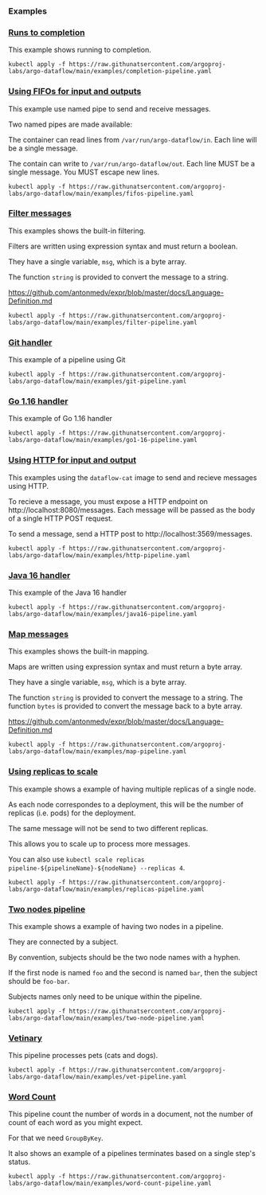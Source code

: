 ### Examples

### [Runs to completion](completion-pipeline.yaml)

This example shows running to completion.


```
kubectl apply -f https://raw.githunatsercontent.com/argoproj-labs/argo-dataflow/main/examples/completion-pipeline.yaml
```

### [Using FIFOs for input and outputs](fifos-pipeline.yaml)

This example use named pipe to send and receive messages.

Two named pipes are made available:

The container can read lines from `/var/run/argo-dataflow/in`. Each line will be a single message.

The contain can write to `/var/run/argo-dataflow/out`. Each line MUST be a single message.
You MUST escape new lines.


```
kubectl apply -f https://raw.githunatsercontent.com/argoproj-labs/argo-dataflow/main/examples/fifos-pipeline.yaml
```

### [Filter messages](filter-pipeline.yaml)

This examples shows the built-in filtering.

Filters are written using expression syntax and must return a boolean.

They have a single variable, `msg`, which is a byte array.

The function `string` is provided to convert the message to a string.

https://github.com/antonmedv/expr/blob/master/docs/Language-Definition.md


```
kubectl apply -f https://raw.githunatsercontent.com/argoproj-labs/argo-dataflow/main/examples/filter-pipeline.yaml
```

### [Git handler](git-pipeline.yaml)

This example of a pipeline using Git


```
kubectl apply -f https://raw.githunatsercontent.com/argoproj-labs/argo-dataflow/main/examples/git-pipeline.yaml
```

### [Go 1.16 handler](go1-16-pipeline.yaml)

This example of Go 1.16 handler


```
kubectl apply -f https://raw.githunatsercontent.com/argoproj-labs/argo-dataflow/main/examples/go1-16-pipeline.yaml
```

### [Using HTTP for input and output](http-pipeline.yaml)

This examples using the `dataflow-cat` image to send and recieve messages using HTTP.

To recieve a message, you must expose a HTTP endpoint on http://localhost:8080/messages. Each message will
be passed as the body of a single HTTP POST request.

To send a message, send a HTTP post to http://localhost:3569/messages.


```
kubectl apply -f https://raw.githunatsercontent.com/argoproj-labs/argo-dataflow/main/examples/http-pipeline.yaml
```

### [Java 16 handler](java16-pipeline.yaml)

This example of the Java 16 handler


```
kubectl apply -f https://raw.githunatsercontent.com/argoproj-labs/argo-dataflow/main/examples/java16-pipeline.yaml
```

### [Map messages](map-pipeline.yaml)

This examples shows the built-in mapping.

Maps are written using expression syntax and must return a byte array.

They have a single variable, `msg`, which is a byte array.

The function `string` is provided to convert the message to a string.
The function `bytes` is provided to convert the message back to a byte array.

https://github.com/antonmedv/expr/blob/master/docs/Language-Definition.md


```
kubectl apply -f https://raw.githunatsercontent.com/argoproj-labs/argo-dataflow/main/examples/map-pipeline.yaml
```

### [Using replicas to scale](replicas-pipeline.yaml)

This example shows a example of having multiple replicas of a single node.

As each node correspondes to a deployment, this will be the number of replicas (i.e. pods) for the deployment.

The same message  will not be send to two different replicas.

This allows you to scale up to process more messages.

You can also use `kubectl scale replicas pipeline-${pipelineName}-${nodeName} --replicas 4`.


```
kubectl apply -f https://raw.githunatsercontent.com/argoproj-labs/argo-dataflow/main/examples/replicas-pipeline.yaml
```

### [Two nodes pipeline](two-node-pipeline.yaml)

This example shows a example of having two nodes in a pipeline.

They are connected by a subject.

By convention, subjects should be the two node names with a hyphen.

If the first node is named `foo` and the second is named `bar`, then the subject should be `foo-bar`.

Subjects names only need to be unique within the pipeline.


```
kubectl apply -f https://raw.githunatsercontent.com/argoproj-labs/argo-dataflow/main/examples/two-node-pipeline.yaml
```

### [Vetinary](vet-pipeline.yaml)

This pipeline processes pets (cats and dogs).


```
kubectl apply -f https://raw.githunatsercontent.com/argoproj-labs/argo-dataflow/main/examples/vet-pipeline.yaml
```

### [Word Count](word-count-pipeline.yaml)

This pipeline count the number of words in a document, not the number of count of each word as you might expect.

For that we need `GroupByKey`.

It also shows an example of a pipelines terminates based on a single step's status.


```
kubectl apply -f https://raw.githunatsercontent.com/argoproj-labs/argo-dataflow/main/examples/word-count-pipeline.yaml
```

